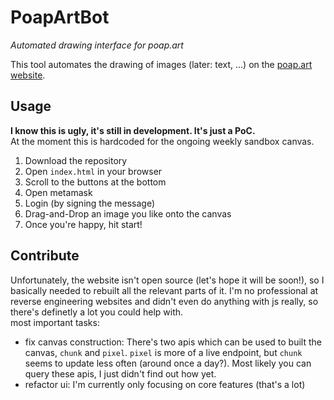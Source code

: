 # PoapArtBot
_Automated drawing interface for poap.art_

This tool automates the drawing of images (later: text, ...) on the [poap.art website](poap.art).

## Usage
__I know this is ugly, it's still in development. It's just a PoC.__ \
At the moment this is hardcoded for the ongoing weekly sandbox canvas.
1. Download the repository
2. Open `index.html` in your browser
3. Scroll to the buttons at the bottom
4. Open metamask
5. Login (by signing the message)
6. Drag-and-Drop an image you like onto the canvas
7. Once you're happy, hit start!

## Contribute
Unfortunately, the website isn't open source (let's hope it will be soon!), so I basically needed to rebuilt all the relevant parts of it.
I'm no professional at reverse engineering websites and didn't even do anything with js really, so there's definetly a lot you could help with. \
most important tasks:
- fix canvas construction: There's two apis which can be used to built the canvas, `chunk` and `pixel`. `pixel` is more of a live endpoint, but `chunk` seems to update less often (around once a day?). Most likely you can query these apis, I just didn't find out how yet.
- refactor ui: I'm currently only focusing on core features (that's a lot) 
